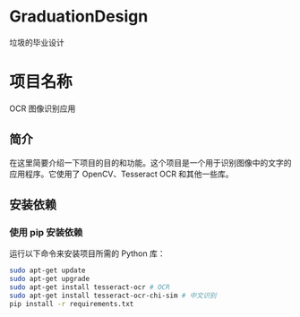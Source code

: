 # GraduationDesign
垃圾的毕业设计

# 项目名称

OCR 图像识别应用

## 简介

在这里简要介绍一下项目的目的和功能。这个项目是一个用于识别图像中的文字的应用程序。它使用了 OpenCV、Tesseract OCR 和其他一些库。

## 安装依赖

### 使用 pip 安装依赖

运行以下命令来安装项目所需的 Python 库：

```bash
sudo apt-get update
sudo apt-get upgrade
sudo apt-get install tesseract-ocr # OCR
sudo apt-get install tesseract-ocr-chi-sim # 中文识别
pip install -r requirements.txt
